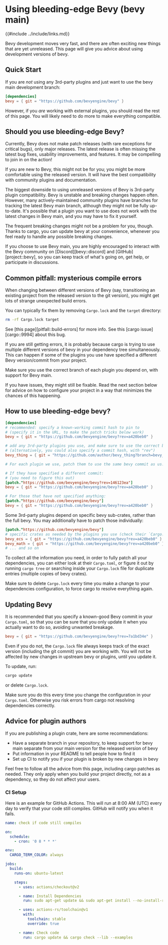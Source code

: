 # Using bleeding-edge Bevy (bevy main)

{{#include ../include/links.md}}

Bevy development moves very fast, and there are often exciting new things that
are yet unreleased. This page will give you advice about using development
versions of bevy.

## Quick Start

If you are *not* using any 3rd-party plugins and just want to use the bevy
main development branch:

```toml
[dependencies]
bevy = { git = "https://github.com/bevyengine/bevy" }
```

However, if you *are* working with external plugins, you should read the rest
of this page. You will likely need to do more to make everything compatible.

## Should you use bleeding-edge Bevy?

Currently, Bevy does not make patch releases (with rare exceptions for
critical bugs), only major releases. The latest release is often missing the
latest bug fixes, usability improvements, and features. It may be compelling
to join in on the action!

If you are new to Bevy, this might not be for you; you might be more
comfortable using the released version. It will have the best compatibility
with community plugins and documentation.

The biggest downside to using unreleased versions of Bevy is 3rd-party plugin
compatibility. Bevy is unstable and breaking changes happen often. However,
many actively-maintained community plugins have branches for tracking the
latest Bevy main branch, although they might not be fully up-to-date. It's
possible that a plugin you want to use does not work with the latest changes
in Bevy main, and you may have to fix it yourself.

The frequent breaking changes might not be a problem for you, though. Thanks
to cargo, you can update bevy at your convenience, whenever you feel ready
to handle any possible breaking changes.

If you choose to use Bevy main, you are highly encouraged to interact with
the Bevy community on [Discord][bevy::discord] and [GitHub][project::bevy], so
you can keep track of what's going on, get help, or participate in discussions.

## Common pitfall: mysterious compile errors

When changing between different versions of Bevy (say, transitioning an existing
project from the released version to the git version), you might get lots of
strange unexpected build errors.

You can typically fix them by removing `Cargo.lock` and the `target` directory:

```sh
rm -rf Cargo.lock target
```

See [this page][pitfall::build-errors] for more info. See this [cargo
issue][cargo::9994] about this bug.

If you are still getting errors, it is probably because cargo is trying
to use multiple different versions of bevy in your dependency tree
simultaneously. This can happen if some of the plugins you use have specified
a different Bevy version/commit from your project.

Make sure you use the correct branch of each plugin you depend on, with
support for Bevy main.

If you have issues, they might still be fixable. Read the next section
below for advice on how to configure your project in a way that minimizes
the chances of this happening.

## How to use bleeding-edge bevy?

```toml
[dependencies]
# recommended: specify a known-working commit hash to pin to
# (specify it in the URL, to make the patch tricks below work)
bevy = { git = "https://github.com/bevyengine/bevy?rev=a420beb0" }

# add any 3rd-party plugins you use, and make sure to use the correct branch
# (alternatively, you could also specify a commit hash, with "rev")
bevy_thing = { git = "https://github.com/author/bevy_thing?branch=bevy_main" }

# For each plugin we use, patch them to use the same bevy commit as us:

# If they have specified a different commit:
# (you need to figure this out)
[patch."https://github.com/bevyengine/bevy?rev=146123ea"]
bevy = { git = "https://github.com/bevyengine/bevy?rev=a420beb0" }

# For those that have not specified anything:
[patch."https://github.com/bevyengine/bevy"]
bevy = { git = "https://github.com/bevyengine/bevy?rev=a420beb0" }
```

Some 3rd-party plugins depend on specific bevy sub-crates, rather than the
full bevy. You may additionally have to patch those individually:

```toml
[patch."https://github.com/bevyengine/bevy"]
# specific crates as needed by the plugins you use (check their `Cargo.toml`)
bevy_ecs = { git = "https://github.com/bevyengine/bevy?rev=a420beb0" }
bevy_math = { git = "https://github.com/bevyengine/bevy?rev=a420beb0" }
# ... and so on
```

To collect all the information you need, in order to fully patch all your
dependencies, you can either look at their `Cargo.toml`, or figure it out
by running `cargo tree` or searching inside your `Cargo.lock` file for
duplicate entries (multiple copies of bevy crates).

Make sure to delete `Cargo.lock` every time you make a change to your
dependencies configuration, to force cargo to resolve everything again.

## Updating Bevy

It is recommended that you specify a known-good Bevy commit in your
`Cargo.toml`, so that you can be sure that you only update it when you
actually want to do so, avoiding unwanted breakage.

```toml
bevy = { git = "https://github.com/bevyengine/bevy?rev=7a1bd34e" }
```

Even if you do not, the `Cargo.lock` file always keeps track of the exact
version (including the git commit) you are working with. You will not be
affected by new changes in upstream bevy or plugins, until you update it.

To update, run:
```sh
cargo update
```

or delete `Cargo.lock`.

Make sure you do this every time you change the configuration in your
`Cargo.toml`. Otherwise you risk errors from cargo not resolving dependencies
correctly.

## Advice for plugin authors

If you are publishing a plugin crate, here are some recommendations:
  - Have a separate branch in your repository, to keep support for bevy main
    separate from your main version for the released version of bevy
  - Put information in your README to tell people how to find it
  - Set up CI to notify you if your plugin is broken by new changes in bevy

Feel free to follow all the advice from this page, including cargo patches
as needed. They only apply when you build your project directly, not as a
dependency, so they do not affect your users.

### CI Setup

Here is an example for GitHub Actions. This will run at 8:00 AM (UTC) every day
to verify that your code still compiles. GitHub will notify you when it fails.

```yaml
name: check if code still compiles

on:
  schedule:
    - cron: '0 8 * * *'

env:
  CARGO_TERM_COLOR: always

jobs:
  build:
    runs-on: ubuntu-latest

    steps:
      - uses: actions/checkout@v2

      - name: Install Dependencies
        run: sudo apt-get update && sudo apt-get install --no-install-recommends pkg-config libx11-dev libasound2-dev libudev-dev

      - uses: actions-rs/toolchain@v1
        with:
          toolchain: stable
          override: true

      - name: Check code
        run: cargo update && cargo check --lib --examples
```
